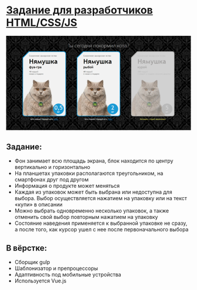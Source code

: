 # [Задание для разработчиков HTML/CSS/JS](https://agants.github.io/funbox-test/)

![](image.gif)

## Задание:
* Фон занимает всю площадь экрана, блок находится по центру вертикально и горизонтально
* На планшетах упаковки располагаются треугольником, на смартфонах друг под другом
* Информация о продукте может меняться
* Каждая из упаковок может быть выбрана или недоступна для выбора. Выбор осуществляется нажатием на упаковку или на текст «купи» в описании
* Можно выбрать одновременно несколько упаковок, а также отменить свой выбор повторным нажатием на упаковку
* Состояние наведения применяется к выбранной упаковке не сразу, а после того, как курсор ушел с нее после первоначального выбора

## В вёрстке:
* Сборщик gulp
* Шаблонизатор и препроцессоры
* Адаптивность под мобильные устройства
* Используется Vue.js
